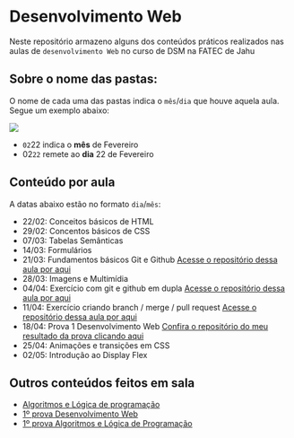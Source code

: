 # Desenvolvimento Web 

Neste repositório armazeno alguns dos conteúdos práticos realizados nas aulas de `desenvolvimento Web` no curso de DSM na FATEC de Jahu
## Sobre o nome das pastas:
 O nome de cada uma das pastas indica o `mês`/`dia` que houve aquela aula. Segue um exemplo abaixo:
 
 <img src="https://cdn.discordapp.com/attachments/1187060174163284020/1222630788743565312/img3.PNG?ex=6616eaa7&is=660475a7&hm=4cc43b8a27edaf13408093bfb11334a82e16adcc96029149747c85b8bc14fd30&">

- `02`22 indica o <b>mês</b> de Fevereiro
- 02`22` remete ao <b>dia</b> 22 de Fevereiro

## Conteúdo por aula
A datas abaixo estão no formato `dia`/`mês`:
- 22/02: Conceitos básicos de HTML
- 29/02: Concentos básicos de CSS
- 07/03: Tabelas Semânticas
- 14/03: Formulários
- 21/03: Fundamentos básicos Git e Github [Acesse o repositório dessa aula por aqui](https://github.com/ViniciusCassemira/AulaDesenvolvimentoWeb1_2103)
- 28/03: Imagens e Multimídia
- 04/04: Exercício com git e github em dupla [Acesse o repositório dessa aula por aqui](https://github.com/ViniciusCassemira/AulaDesenvolvimentoWeb1_0404)
- 11/04: Exercício criando branch / merge / pull request [Acesse o repositório dessa aula por aqui](https://github.com/ViniciusCassemira/AulaDesenvolvimentoWeb1_1104)
- 18/04: Prova 1 Desenvolvimento Web [Confira o repositório do meu resultado da prova clicando aqui](https://github.com/ViniciusCassemira/provaWeb)
- 25/04: Animações e transições em CSS
- 02/05: Introdução ao Display Flex


## Outros conteúdos feitos em sala

* [Algoritmos e Lógica de programação](https://github.com/viniciuscassemira/algoritmos)
* [1º prova Desenvolvimento Web](https://github.com/ViniciusCassemira/Fatec-ProvaWeb1)
* [1º prova Algoritmos e Lógica de Programação](https://github.com/ViniciusCassemira/Fatec-ProvaAlgoritmo1)
